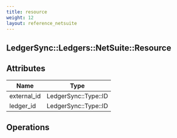 ```yaml
---
title: resource
weight: 12
layout: reference_netsuite
---
```


## LedgerSync::Ledgers::NetSuite::Resource

## Attributes

| Name | Type |
| ---- | ---- |
| external_id | LedgerSync::Type::ID |
| ledger_id | LedgerSync::Type::ID |


## Operations

